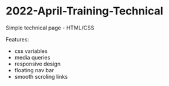 # 2022-April-Training-Technical
Simple technical page - HTML/CSS

Features:
- css variables
- media queries
- responsive design
- floating nav bar
- smooth scroling links
